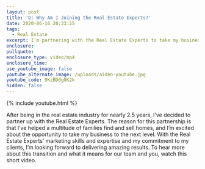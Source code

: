 ```yaml
---
layout: post
title: 'Q: Why Am I Joining the Real Estate Experts?'
date: 2020-06-16 20:33:25
tags:
  - Real Estate
excerpt: I’m partnering with the Real Estate Experts to take my business further.
enclosure:
pullquote:
enclosure_type: video/mp4
enclosure_time:
use_youtube_image: false
youtube_alternate_image: /uploads/aiden-youtube.jpg
youtube_code: 9KzBD0g0K2k
hidden: false
---
```


{% include youtube.html %}

After being in the real estate industry for nearly 2.5 years, I’ve decided to partner up with the Real Estate Experts. The reason for this partnership is that I’ve helped a multitude of families find and sell homes, and I’m excited about the opportunity to take my business to the next level. With the Real Estate Experts’ marketing skills and expertise and my commitment to my clients, I’m looking forward to delivering amazing results. To hear more about this transition and what it means for our team and you, watch this short video.